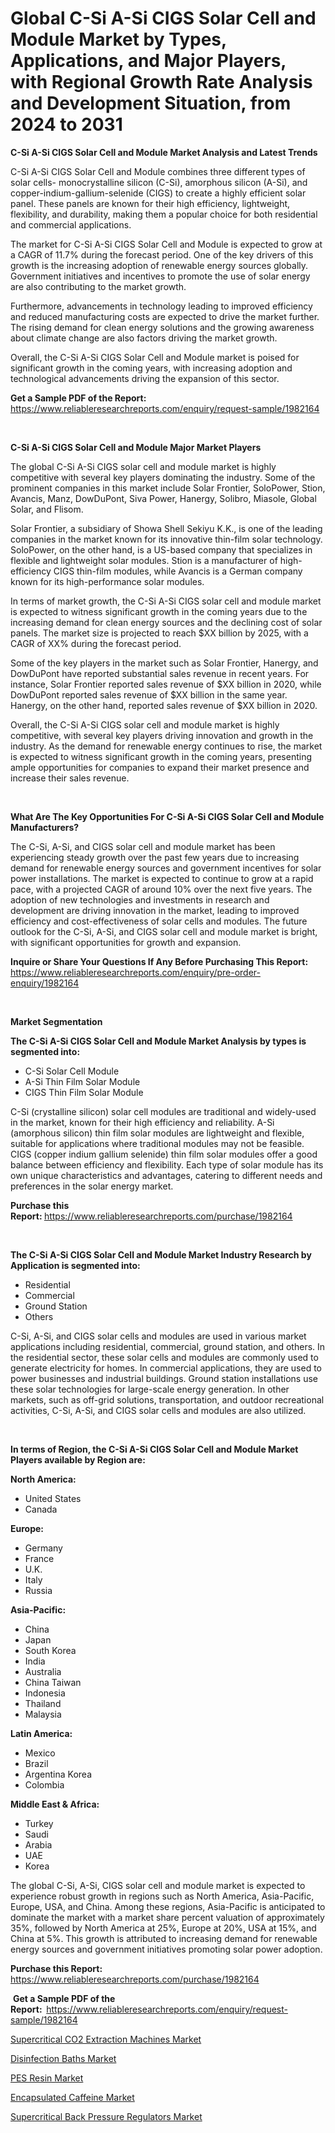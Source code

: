 <p><h1>Global C-Si A-Si CIGS Solar Cell and Module Market by Types, Applications, and Major Players, with Regional Growth Rate Analysis and Development Situation, from 2024 to 2031</h1></p><p><strong>C-Si A-Si CIGS Solar Cell and Module Market Analysis and Latest Trends</strong></p>
<p><p>C-Si A-Si CIGS Solar Cell and Module combines three different types of solar cells- monocrystalline silicon (C-Si), amorphous silicon (A-Si), and copper-indium-gallium-selenide (CIGS) to create a highly efficient solar panel. These panels are known for their high efficiency, lightweight, flexibility, and durability, making them a popular choice for both residential and commercial applications.</p><p>The market for C-Si A-Si CIGS Solar Cell and Module is expected to grow at a CAGR of 11.7% during the forecast period. One of the key drivers of this growth is the increasing adoption of renewable energy sources globally. Government initiatives and incentives to promote the use of solar energy are also contributing to the market growth.</p><p>Furthermore, advancements in technology leading to improved efficiency and reduced manufacturing costs are expected to drive the market further. The rising demand for clean energy solutions and the growing awareness about climate change are also factors driving the market growth.</p><p>Overall, the C-Si A-Si CIGS Solar Cell and Module market is poised for significant growth in the coming years, with increasing adoption and technological advancements driving the expansion of this sector.</p></p>
<p><strong>Get a Sample PDF of the Report:&nbsp;</strong> <a href="https://www.reliableresearchreports.com/enquiry/request-sample/1982164">https://www.reliableresearchreports.com/enquiry/request-sample/1982164</a></p>
<p>&nbsp;</p>
<p><strong>C-Si A-Si CIGS Solar Cell and Module Major Market Players</strong></p>
<p><p>The global C-Si A-Si CIGS solar cell and module market is highly competitive with several key players dominating the industry. Some of the prominent companies in this market include Solar Frontier, SoloPower, Stion, Avancis, Manz, DowDuPont, Siva Power, Hanergy, Solibro, Miasole, Global Solar, and Flisom.</p><p>Solar Frontier, a subsidiary of Showa Shell Sekiyu K.K., is one of the leading companies in the market known for its innovative thin-film solar technology. SoloPower, on the other hand, is a US-based company that specializes in flexible and lightweight solar modules. Stion is a manufacturer of high-efficiency CIGS thin-film modules, while Avancis is a German company known for its high-performance solar modules.</p><p>In terms of market growth, the C-Si A-Si CIGS solar cell and module market is expected to witness significant growth in the coming years due to the increasing demand for clean energy sources and the declining cost of solar panels. The market size is projected to reach $XX billion by 2025, with a CAGR of XX% during the forecast period.</p><p>Some of the key players in the market such as Solar Frontier, Hanergy, and DowDuPont have reported substantial sales revenue in recent years. For instance, Solar Frontier reported sales revenue of $XX billion in 2020, while DowDuPont reported sales revenue of $XX billion in the same year. Hanergy, on the other hand, reported sales revenue of $XX billion in 2020.</p><p>Overall, the C-Si A-Si CIGS solar cell and module market is highly competitive, with several key players driving innovation and growth in the industry. As the demand for renewable energy continues to rise, the market is expected to witness significant growth in the coming years, presenting ample opportunities for companies to expand their market presence and increase their sales revenue.</p></p>
<p>&nbsp;</p>
<p><strong>What Are The Key Opportunities For C-Si A-Si CIGS Solar Cell and Module Manufacturers?</strong></p>
<p><p>The C-Si, A-Si, and CIGS solar cell and module market has been experiencing steady growth over the past few years due to increasing demand for renewable energy sources and government incentives for solar power installations. The market is expected to continue to grow at a rapid pace, with a projected CAGR of around 10% over the next five years. The adoption of new technologies and investments in research and development are driving innovation in the market, leading to improved efficiency and cost-effectiveness of solar cells and modules. The future outlook for the C-Si, A-Si, and CIGS solar cell and module market is bright, with significant opportunities for growth and expansion.</p></p>
<p><strong>Inquire or Share Your Questions If Any Before Purchasing This Report:</strong> <a href="https://www.reliableresearchreports.com/enquiry/pre-order-enquiry/1982164">https://www.reliableresearchreports.com/enquiry/pre-order-enquiry/1982164</a></p>
<p>&nbsp;</p>
<p><strong>Market Segmentation</strong></p>
<p><strong>The C-Si A-Si CIGS Solar Cell and Module Market Analysis by types is segmented into:</strong></p>
<p><ul><li>C-Si Solar Cell Module</li><li>A-Si Thin Film Solar Module</li><li>CIGS Thin Film Solar Module</li></ul></p>
<p><p>C-Si (crystalline silicon) solar cell modules are traditional and widely-used in the market, known for their high efficiency and reliability. A-Si (amorphous silicon) thin film solar modules are lightweight and flexible, suitable for applications where traditional modules may not be feasible. CIGS (copper indium gallium selenide) thin film solar modules offer a good balance between efficiency and flexibility. Each type of solar module has its own unique characteristics and advantages, catering to different needs and preferences in the solar energy market.</p></p>
<p><strong>Purchase this Report:&nbsp;</strong><a href="https://www.reliableresearchreports.com/purchase/1982164">https://www.reliableresearchreports.com/purchase/1982164</a></p>
<p>&nbsp;</p>
<p><strong>The C-Si A-Si CIGS Solar Cell and Module Market Industry Research by Application is segmented into:</strong></p>
<p><ul><li>Residential</li><li>Commercial</li><li>Ground Station</li><li>Others</li></ul></p>
<p><p>C-Si, A-Si, and CIGS solar cells and modules are used in various market applications including residential, commercial, ground station, and others. In the residential sector, these solar cells and modules are commonly used to generate electricity for homes. In commercial applications, they are used to power businesses and industrial buildings. Ground station installations use these solar technologies for large-scale energy generation. In other markets, such as off-grid solutions, transportation, and outdoor recreational activities, C-Si, A-Si, and CIGS solar cells and modules are also utilized.</p></p>
<p>&nbsp;</p>
<p><strong>In terms of Region, the C-Si A-Si CIGS Solar Cell and Module Market Players available by Region are:</strong></p>
<p>
    <p> <strong> North America: </strong>
        <ul>
            <li>United States</li>
            <li>Canada</li>
        </ul>
        </p> 
    <p> <strong> Europe: </strong>
        <ul>
            <li>Germany</li>
            <li>France</li>
            <li>U.K.</li>
            <li>Italy</li>
            <li>Russia</li>
        </ul>
        </p> 
    <p> <strong> Asia-Pacific: </strong>
        <ul>
            <li>China</li>
            <li>Japan</li>
            <li>South Korea</li>
            <li>India</li>
            <li>Australia</li>
            <li>China Taiwan</li>
            <li>Indonesia</li>
            <li>Thailand</li>
            <li>Malaysia</li>
        </ul>
        </p> 
    <p> <strong> Latin America: </strong>
        <ul>
            <li>Mexico</li>
            <li>Brazil</li>
            <li>Argentina Korea</li>
            <li>Colombia</li>
        </ul>
        </p> 
    <p> <strong> Middle East & Africa: </strong>
        <ul>
            <li>Turkey</li>
            <li>Saudi</li>
            <li>Arabia</li>
            <li>UAE</li>
            <li>Korea</li>
        </ul>
    </p>
    </p>
<p><p>The global C-Si, A-Si, CIGS solar cell and module market is expected to experience robust growth in regions such as North America, Asia-Pacific, Europe, USA, and China. Among these regions, Asia-Pacific is anticipated to dominate the market with a market share percent valuation of approximately 35%, followed by North America at 25%, Europe at 20%, USA at 15%, and China at 5%. This growth is attributed to increasing demand for renewable energy sources and government initiatives promoting solar power adoption.</p></p>
<p><strong>Purchase this Report: </strong><a href="https://www.reliableresearchreports.com/purchase/1982164">https://www.reliableresearchreports.com/purchase/1982164</a></p>
<p>&nbsp;<strong>Get a Sample PDF of the Report:&nbsp;&nbsp;</strong><a href="https://www.reliableresearchreports.com/enquiry/request-sample/1982164">https://www.reliableresearchreports.com/enquiry/request-sample/1982164</a></p>
<p><strong></strong></p>
<p><p><a href="https://faithful-glue-af3.notion.site/Supercritical-CO2-Extraction-Machines-Market-Size-and-Growth-Market-Segmentation-Regional-and-Coun-f4df6cf2c1bb486f9fe95e63b410f199">Supercritical CO2 Extraction Machines Market</a></p><p><a href="https://chivalrous-flock-a86.notion.site/Disinfection-Baths-Market-Analysis-and-Market-Size-Global-Industry-Overview-Market-Segmentation-an-a27cdd01dd6e45fda03559ed55b69fec">Disinfection Baths Market</a></p><p><a href="https://view.publitas.com/reportprime-1/pes-resin-market-size-and-examines-its-market-scope-with-a-primary-focus-on-growth-opportunities-and-forecasted-trends-spanning-from-2024-to-2031/">PES Resin Market</a></p><p><a href="https://view.publitas.com/reportprime-1/encapsulated-caffeine-market-size-focuses-on-market-dynamics-in-depth-analysis-and-future-projections-of-its-market-forecasted-for-period-from-2024-to-2031/">Encapsulated Caffeine Market</a></p><p><a href="https://angry-finch-aaf.notion.site/Supercritical-Back-Pressure-Regulators-Market-Analysis-Examines-its-Scope-on-Growth-Opportunities-a-21588e7c9268444bac84e92437acf25d">Supercritical Back Pressure Regulators Market</a></p></p>